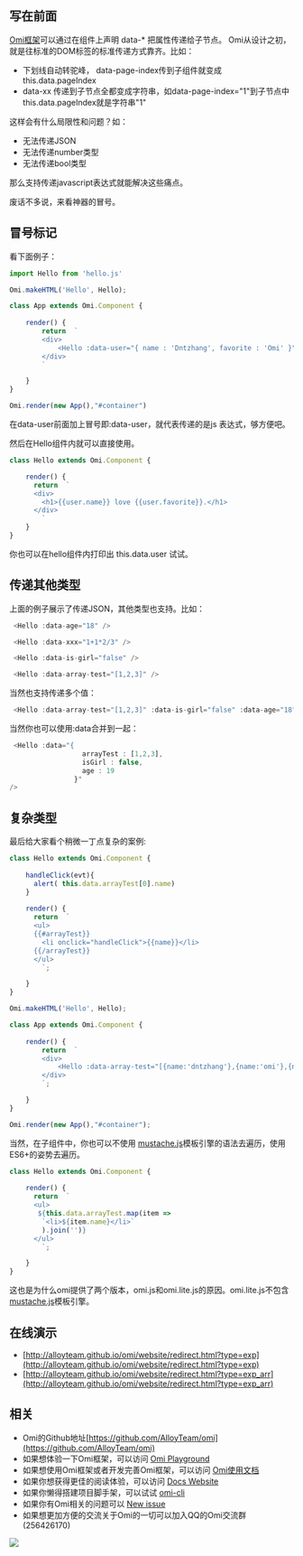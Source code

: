 ## 写在前面

[Omi框架](https://github.com/AlloyTeam/omi)可以通过在组件上声明 data-* 把属性传递给子节点。
Omi从设计之初，就是往标准的DOM标签的标准传递方式靠齐。比如：

* 下划线自动转驼峰， data-page-index传到子组件就变成this.data.pageIndex
* data-xx 传递到子节点全都变成字符串，如data-page-index="1"到子节点中this.data.pageIndex就是字符串"1"

这样会有什么局限性和问题？如：

* 无法传递JSON
* 无法传递number类型
* 无法传递bool类型

那么支持传递javascript表达式就能解决这些痛点。

废话不多说，来看神器的冒号。

## 冒号标记

看下面例子：

```js
import Hello from 'hello.js'

Omi.makeHTML('Hello', Hello);

class App extends Omi.Component {
  
    render() {
        return  `
        <div>
            <Hello :data-user="{ name : 'Dntzhang', favorite : 'Omi' }" />
        </div>
        `

    }
}

Omi.render(new App(),"#container")
```

在data-user前面加上冒号即:data-user，就代表传递的是js 表达式，够方便吧。

然后在Hello组件内就可以直接使用。

```js
class Hello extends Omi.Component {

    render() {
      return  `
      <div>
      	<h1>{{user.name}} love {{user.favorite}}.</h1>
      </div>
  		`
    }
}
```

你也可以在hello组件内打印出 this.data.user 试试。

## 传递其他类型

上面的例子展示了传递JSON，其他类型也支持。比如：

```js
 <Hello :data-age="18" />
```
```js
 <Hello :data-xxx="1+1*2/3" />
```
```js
 <Hello :data-is-girl="false" />
```
```js
 <Hello :data-array-test="[1,2,3]" />
```

当然也支持传递多个值：

```js
 <Hello :data-array-test="[1,2,3]" :data-is-girl="false" :data-age="18"/>
```

当然你也可以使用:data合并到一起：

```js
 <Hello :data="{
                  arrayTest : [1,2,3], 
                  isGirl : false, 
                  age : 19
                }"
/>
```

## 复杂类型

最后给大家看个稍微一丁点复杂的案例:

```js
class Hello extends Omi.Component {
  
    handleClick(evt){
      alert( this.data.arrayTest[0].name)
    }
  
    render() {
      return  `
      <ul>
      {{#arrayTest}}
        <li onclick="handleClick">{{name}}</li>
      {{/arrayTest}}
      </ul>
  		`;

    }
}

Omi.makeHTML('Hello', Hello);

class App extends Omi.Component {
  
    render() {
        return  `
        <div>
            <Hello :data-array-test="[{name:'dntzhang'},{name:'omi'},{name:'AlloyTeam'}]" />
        </div>
        `;

    }
}

Omi.render(new App(),"#container"); 
```
当然，在子组件中，你也可以不使用 [mustache.js](https://github.com/janl/mustache.js)模板引擎的语法去遍历，使用ES6+的姿势去遍历。

```js
class Hello extends Omi.Component {
  
    render() {
      return  `
      <ul>
       ${this.data.arrayTest.map(item =>
        `<li>${item.name}</li>`
        ).join('')}
      </ul>
  		`;

    }
}
```
这也是为什么omi提供了两个版本，omi.js和omi.lite.js的原因。omi.lite.js不包含 [mustache.js](https://github.com/janl/mustache.js)模板引擎。

## 在线演示

* [http://alloyteam.github.io/omi/website/redirect.html?type=exp](http://alloyteam.github.io/omi/website/redirect.html?type=exp)
* [http://alloyteam.github.io/omi/website/redirect.html?type=exp_arr](http://alloyteam.github.io/omi/website/redirect.html?type=exp_arr)

## 相关

* Omi的Github地址[https://github.com/AlloyTeam/omi](https://github.com/AlloyTeam/omi)
* 如果想体验一下Omi框架，可以访问 [Omi Playground](http://alloyteam.github.io/omi/example/playground/)
* 如果想使用Omi框架或者开发完善Omi框架，可以访问 [Omi使用文档](https://github.com/AlloyTeam/omi/tree/master/docs#omi使用文档)
* 如果你想获得更佳的阅读体验，可以访问 [Docs Website](http://alloyteam.github.io/omi/website/docs.html)
* 如果你懒得搭建项目脚手架，可以试试 [omi-cli](https://github.com/AlloyTeam/omi/tree/master/cli)
* 如果你有Omi相关的问题可以 [New issue](https://github.com/AlloyTeam/omi/issues/new)
* 如果想更加方便的交流关于Omi的一切可以加入QQ的Omi交流群(256426170)

![](http://images2015.cnblogs.com/blog/105416/201702/105416-20170208095745213-1049686133.png)